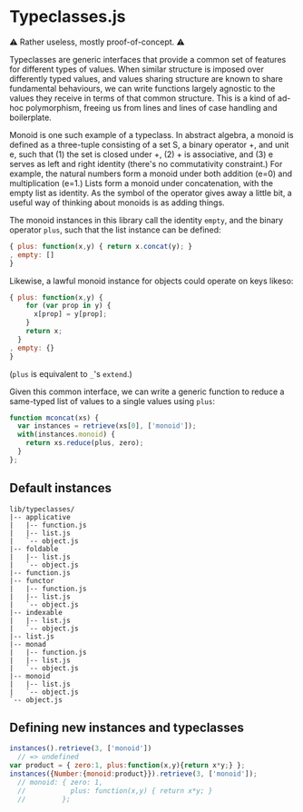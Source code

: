Typeclasses.js
==============

:warning: Rather useless, mostly proof-of-concept. :warning:

Typeclasses are generic interfaces that provide a common set of features for
different types of values. When similar structure is imposed over differently
typed values, and values sharing structure are known to share fundamental
behaviours, we can write functions largely agnostic to the values they receive
in terms of that common structure. This is a kind of ad-hoc polymorphism,
freeing us from lines and lines of case handling and boilerplate.

Monoid is one such example of a typeclass. In abstract algebra, a monoid is
defined as a three-tuple consisting of a set S, a binary operator +, and unit
e, such that (1) the set is closed under +, (2) + is associative, and (3)
e serves as left and right identity (there's no commutativity constraint.) For
example, the natural numbers form a monoid under both addition (e=0) and
multiplication (e=1.) Lists form a monoid under concatenation, with the empty
list as identity. As the symbol of the operator gives away a little bit,
a useful way of thinking about monoids is as adding things.

The monoid instances in this library call the identity `empty`, and the binary
operator `plus`, such that the list instance can be defined:

```javascript
{ plus: function(x,y) { return x.concat(y); }
, empty: []
}
```

Likewise, a lawful monoid instance for objects could operate on keys likeso:

```javascript
{ plus: function(x,y) { 
    for (var prop in y) {
      x[prop] = y[prop];
    }
    return x;
  } 
, empty: {}
}
```

(`plus` is equivalent to `_`'s `extend`.)

Given this common interface, we can write a generic function to reduce
a same-typed list of values to a single values using `plus`:

```javascript
function mconcat(xs) {
  var instances = retrieve(xs[0], ['monoid']);
  with(instances.monoid) {
    return xs.reduce(plus, zero);
  }
};
```

Default instances
-----------------

    lib/typeclasses/
    |-- applicative
    |   |-- function.js 
    |   |-- list.js
    |   `-- object.js
    |-- foldable
    |   |-- list.js
    |   `-- object.js
    |-- function.js
    |-- functor
    |   |-- function.js
    |   |-- list.js
    |   `-- object.js
    |-- indexable
    |   |-- list.js
    |   `-- object.js
    |-- list.js
    |-- monad
    |   |-- function.js
    |   |-- list.js
    |   `-- object.js
    |-- monoid
    |   |-- list.js
    |   `-- object.js
    `-- object.js

Defining new instances and typeclasses
--------------------------------------

```javascript
instances().retrieve(3, ['monoid'])
  // => undefined
var product = { zero:1, plus:function(x,y){return x*y;} };
instances({Number:{monoid:product}}).retrieve(3, ['monoid']);
  // monoid: { zero: 1, 
  //           plus: function(x,y) { return x*y; } 
  //         };
```

<!-- vim:set ft=markdown: -->
